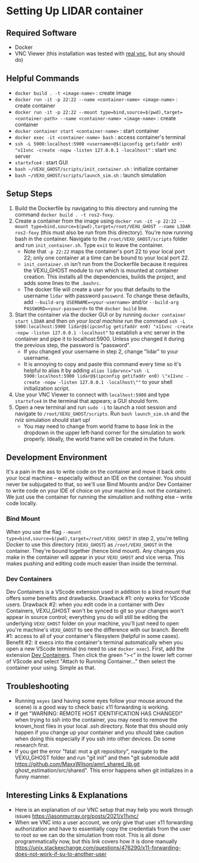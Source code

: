 # Setting Up LIDAR container

## Required Software
* Docker
* VNC Viewer (this installation was tested with [real vnc](https://www.realvnc.com/en/connect/download/viewer/), but any should do)

## Helpful Commands
* `docker build . -t <image-name>` : create image
* `docker run -it -p 22:22 --name <container-name> <image-name>` : create container
* `docker run -it -p 22:22 --mount type=bind,source=$(pwd),target=<container-path> --name <container-name> <image-name>` : create container
* `docker container start <container-name>` : start container
* `docker exec -it <container-name> bash` : access container's terminal
* `ssh -L 5900:localhost:5900 <username>@$(ipconfig getifaddr en0) "x11vnc -create -nopw -listen 127.0.0.1 -localhost"` : start vnc server
* `startxfce4` : start GUI
* `bash ~/VEXU_GHOST/scripts/init_container.sh` : initialize container
* `bash ~/VEXU_GHOST/scripts/launch_sim.sh` : launch simulation

## Setup Steps
1. Build the Dockerfile by navigating to this directory and running the command `docker build . -t ros2-foxy`.
2. Create a container from the image using `docker run -it -p 22:22 --mount type=bind,source=$(pwd),target=/root/VEXU_GHOST --name LIDAR ros2-foxy` (this must also be run from this directory). You're now running bash in the container. Navigate to the `/root/VEXU_GHOST/scripts` folder and run `init_container.sh`. Type `exit` to leave the container.
    * Note that `-p 22:22` maps the container's port 22 to your local port 22; only one container at a time can be bound to your local port 22.
    * `init_container.sh` isn't run from the Dockerfile because it requires the VEXU_GHOST module to run which is mounted at container creation. This installs all the dependencies, builds the project, and adds some lines to the `.bashrc`.
    * The docker file will create a user for you that defaults to the username `lidar` with password `password`. To change these defaults, add `--build-arg USERNAME=<your-username>` and/or `--build-arg PASSWORD=<your-password>` to the `docker build` line.
3. Start the container via the docker GUI or by running `docker container start LIDAR` and then _on your local machine_ run the command `ssh -L 5900:localhost:5900 lidar@$(ipconfig getifaddr en0) "x11vnc -create -nopw -listen 127.0.0.1 -localhost"` to establish a vnc server in the container and pipe it to localhost:5900. Unless you changed it during the previous step, the password is "password".
    * If you changed your username in step 2, change "lidar" to your username.
    * It is annoying to copy and paste this command every time so it's helpful to alias it by adding `alias lidarvnc="ssh -L 5900:localhost:5900 lidar@$(ipconfig getifaddr en0) \"x11vnc -create -nopw -listen 127.0.0.1 -localhost\""` to your shell initialization script.
4. Use your VNC Viewer to connect with `localhost:5900` and type `startxfce4` in the terminal that appears; a GUI should form.
5. Open a new terminal and run `sudo -i` to launch a root session and navigate to `/root/VEXU_GHOST/scripts`. Run `bash launch_sim.sh` and the rviz simulation should start up!
    * You may need to change from world frame to base link in the dropdown in the upper left-hand corner for the simulation to work properly. Ideally, the world frame will be created in the future.

## Development Environment
It's a pain in the ass to write code on the container and move it back onto your local machine – especially without an IDE on the container. You should never be subjugated to that, so we'll use Bind Mounts and/or Dev Container to write code on your IDE of choice on your machine (i.e. not the container). We just use the container for running the simulation and nothing else – write code locally.
### Bind Mount
When you use the flag `--mount type=bind,source=$(pwd),target=/root/VEXU_GHOST` in step 2, you're telling Docker to use this directory (`VEXU_GHOST`) as `/root/VEXU_GHOST` in the container. They're bound together (hence bind mount). Any changes you make in the container will appear in your `VEXU_GHOST` and vice versa. This makes pushing and editing code much easier than inside the terminal.
### Dev Containers
Dev Containers is a VScode extension used in addition to a bind mount that offers some benefits and drawbacks. Drawback #1: only works for VScode users. Drawback #2: when you edit code in a container with Dev Containers, VEXU_GHOST won't be synced to git so your changes won't appear in source control; everything you do will still be editing the underlying `VEXU_GHOST` folder on your machine, you'll just need to open you're machine's `VEXU_GHOST` to see the difference with our branch. Benefit #1: access to all of your container's filesystem (helpful in some cases). Benefit #2: it execs into the container's terminal automatically when you open a new VScode terminal (no need to use `docker exec`).
First, add the extension [Dev Containers](https://marketplace.visualstudio.com/items?itemName=ms-vscode-remote.remote-containers). Then click the green "><" in the lower left corner of VScode and select "Attach to Running Container..." then select the container your using. Simple as that.

## Troubleshooting
* Running `xeyes` (and having some eyes follow your mouse around the scene) is a good way to check basic x11 forwarding is working.
* If get "WARNING: REMOTE HOST IDENTIFICATION HAS CHANGED!" when trying to ssh into the container, you may need to remove the known_host files in your local .ssh directory. Note that this should only happen if you change up your container and you should take caution when doing this especially if you ssh into other devices. Do some research first.
* If you get the error "fatal: mot a git repository", navigate to the VEXU_GHOST folder and run "git init" and then "git submodule add https://github.com/MaxxWilson/amrl_shared_lib.git ghost_estimation/src/shared". This error happens when git initializes in a funny manner.

## Interesting Links & Explanations
* Here is an explanation of our VNC setup that may help you work through issues <https://jasonmurray.org/posts/2021/x11vnc/>
* When we VNC into a user account, we only give that user x11 forwarding authorization and have to essentially copy the credentials from the user to root so we can do the simulation from root. This is all done programmatically now, but this link covers how it is done manually <https://unix.stackexchange.com/questions/476290/x11-forwarding-does-not-work-if-su-to-another-user>
